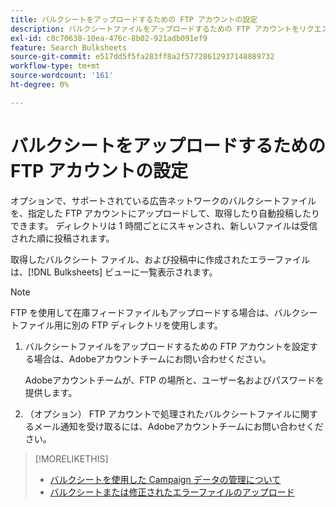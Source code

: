 ```yaml
---
title: バルクシートをアップロードするための FTP アカウントの設定
description: バルクシートファイルをアップロードするための FTP アカウントをリクエストする方法を説明します。
exl-id: c8c70638-10ea-476c-8b02-921adb091ef9
feature: Search Bulksheets
source-git-commit: e517dd5f5fa283ff8a2f57728612937148889732
workflow-type: tm+mt
source-wordcount: '161'
ht-degree: 0%

---
```


# バルクシートをアップロードするための FTP アカウントの設定

オプションで、サポートされている広告ネットワークのバルクシートファイルを、指定した FTP アカウントにアップロードして、取得したり自動投稿したりできます。 ディレクトリは 1 時間ごとにスキャンされ、新しいファイルは受信された順に投稿されます。

取得したバルクシート ファイル、および投稿中に作成されたエラーファイルは、[!DNL Bulksheets] ビューに一覧表示されます。

>[!NOTE]
>
>FTP を使用して在庫フィードファイルもアップロードする場合は、バルクシートファイル用に別の FTP ディレクトリを使用します。

1. バルクシートファイルをアップロードするための FTP アカウントを設定する場合は、Adobeアカウントチームにお問い合わせください。

   Adobeアカウントチームが、FTP の場所と、ユーザー名およびパスワードを提供します。

1. （オプション） FTP アカウントで処理されたバルクシートファイルに関するメール通知を受け取るには、Adobeアカウントチームにお問い合わせください。

>[!MORELIKETHIS]
>
>* [ バルクシートを使用した Campaign データの管理について ](bulksheet-about.md)
>* [ バルクシートまたは修正されたエラーファイルのアップロード ](bulksheet-upload.md)
